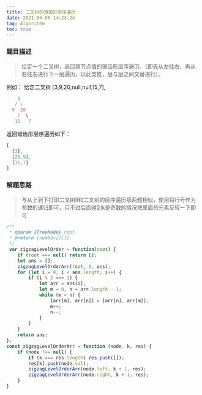 ```yaml
---
title: 二叉树的锯齿形层序遍历
date: 2021-04-06 14:23:24
tag: Algorithm
toc: true
---
```


### 题目描述
>给定一个二叉树，返回其节点值的锯齿形层序遍历。（即先从左往右，再从右往左进行下一层遍历，以此类推，层与层之间交替进行）。

例如：
给定二叉树 [3,9,20,null,null,15,7],
```js
    3
   / \
  9  20
    /  \
   15   7
```
返回锯齿形层序遍历如下：
```js
[
  [3],
  [20,9],
  [15,7]
]
```

### 解题思路
>与从上到下打印二叉树II和二叉树的层序遍历那两题相似，使用将行号作为参数的递归即可，只不过后面碰到k是奇数的情况把里面的元素反转一下即可

```js
/**
 * @param {TreeNode} root
 * @return {number[][]}
 */
 var zigzagLevelOrder = function(root) {
    if (root === null) return [];
    let ans = [];
    zigzagLevelOrderArr(root, 0, ans);
    for (let i = 0; i < ans.length; i++) {
        if (i % 2 === 1) {
            let arr = ans[i];
            let m = 0, n = arr.length - 1;
            while (m < n) {
                [arr[m], arr[n]] = [arr[n], arr[m]];
                m++;
                n--;
            }
        }
    }
    return ans;
};
const zigzagLevelOrderArr = function (node, k, res) {
    if (node !== null) {
        if (k === res.length) res.push([]);
        res[k].push(node.val);
        zigzagLevelOrderArr(node.left, k + 1, res);
        zigzagLevelOrderArr(node.right, k + 1, res);
    }
}
```